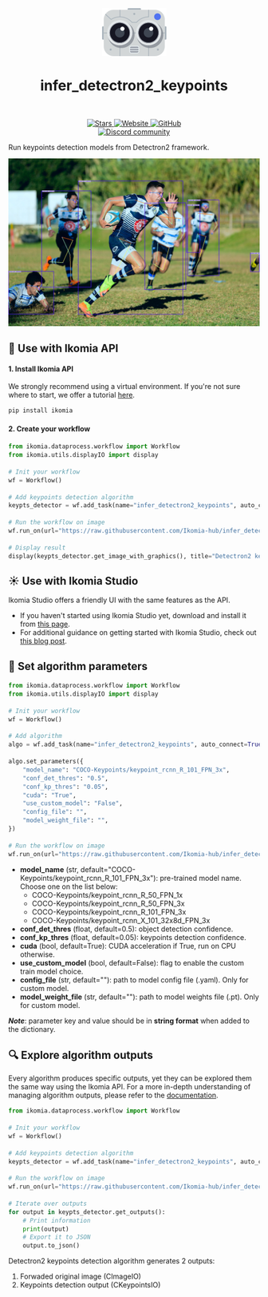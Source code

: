 <div align="center">
  <img src="https://raw.githubusercontent.com/Ikomia-hub/infer_detectron2_keypoints/main/icons/detectron2.png" alt="Algorithm icon">
  <h1 align="center">infer_detectron2_keypoints</h1>
</div>
<br />
<p align="center">
    <a href="https://github.com/Ikomia-hub/infer_detectron2_keypoints">
        <img alt="Stars" src="https://img.shields.io/github/stars/Ikomia-hub/infer_detectron2_keypoints">
    </a>
    <a href="https://app.ikomia.ai/hub/">
        <img alt="Website" src="https://img.shields.io/website/http/app.ikomia.ai/en.svg?down_color=red&down_message=offline&up_message=online">
    </a>
    <a href="https://github.com/Ikomia-hub/infer_detectron2_keypoints/blob/main/LICENSE.md">
        <img alt="GitHub" src="https://img.shields.io/github/license/Ikomia-hub/infer_detectron2_keypoints.svg?color=blue">
    </a>    
    <br>
    <a href="https://discord.com/invite/82Tnw9UGGc">
        <img alt="Discord community" src="https://img.shields.io/badge/Discord-white?style=social&logo=discord">
    </a> 
</p>

Run keypoints detection models from Detectron2 framework.

![Example image](https://raw.githubusercontent.com/Ikomia-hub/infer_detectron2_keypoints/main/images/rugby-result.jpg)

## :rocket: Use with Ikomia API

#### 1. Install Ikomia API

We strongly recommend using a virtual environment. If you're not sure where to start, we offer a tutorial [here](https://www.ikomia.ai/blog/a-step-by-step-guide-to-creating-virtual-environments-in-python).

```sh
pip install ikomia
```

#### 2. Create your workflow

```python
from ikomia.dataprocess.workflow import Workflow
from ikomia.utils.displayIO import display

# Init your workflow
wf = Workflow()

# Add keypoints detection algorithm
keypts_detector = wf.add_task(name="infer_detectron2_keypoints", auto_connect=True)

# Run the workflow on image
wf.run_on(url="https://raw.githubusercontent.com/Ikomia-hub/infer_detectron2_keypoints/main/images/rugby.jpg")

# Display result
display(keypts_detector.get_image_with_graphics(), title="Detectron2 keypoints")

```

## :sunny: Use with Ikomia Studio

Ikomia Studio offers a friendly UI with the same features as the API.
- If you haven't started using Ikomia Studio yet, download and install it from [this page](https://www.ikomia.ai/studio).
- For additional guidance on getting started with Ikomia Studio, check out [this blog post](https://www.ikomia.ai/blog/how-to-get-started-with-ikomia-studio).

## :pencil: Set algorithm parameters

```python
from ikomia.dataprocess.workflow import Workflow
from ikomia.utils.displayIO import display

# Init your workflow
wf = Workflow()

# Add algorithm
algo = wf.add_task(name="infer_detectron2_keypoints", auto_connect=True)

algo.set_parameters({
    "model_name": "COCO-Keypoints/keypoint_rcnn_R_101_FPN_3x",
    "conf_det_thres": "0.5",
    "conf_kp_thres": "0.05",
    "cuda": "True",
    "use_custom_model": "False",
    "config_file": "",
    "model_weight_file": "",
})

# Run the workflow on image
wf.run_on(url="https://raw.githubusercontent.com/Ikomia-hub/infer_detectron2_keypoints/main/images/rugby.jpg")
```

- **model_name** (str, default="COCO-Keypoints/keypoint_rcnn_R_101_FPN_3x"): pre-trained model name. Choose one on the list below:
    - COCO-Keypoints/keypoint_rcnn_R_50_FPN_1x
    - COCO-Keypoints/keypoint_rcnn_R_50_FPN_3x
    - COCO-Keypoints/keypoint_rcnn_R_101_FPN_3x
    - COCO-Keypoints/keypoint_rcnn_X_101_32x8d_FPN_3x
- **conf_det_thres** (float, default=0.5): object detection confidence.
- **conf_kp_thres** (float, default=0.05): keypoints detection confidence.
- **cuda** (bool, default=True): CUDA acceleration if True, run on CPU otherwise.
- **use_custom_model** (bool, default=False): flag to enable the custom train model choice.
- **config_file** (str, default=""): path to model config file (.yaml). Only for custom model.
- **model_weight_file** (str, default=""): path to model weights file (.pt). Only for custom model.

***Note***: parameter key and value should be in **string format** when added to the dictionary.

## :mag: Explore algorithm outputs

Every algorithm produces specific outputs, yet they can be explored them the same way using the Ikomia API. For a more in-depth understanding of managing algorithm outputs, please refer to the [documentation](https://ikomia-dev.github.io/python-api-documentation/advanced_guide/IO_management.html).

```python
from ikomia.dataprocess.workflow import Workflow

# Init your workflow
wf = Workflow()

# Add keypoints detection algorithm
keypts_detector = wf.add_task(name="infer_detectron2_keypoints", auto_connect=True)

# Run the workflow on image
wf.run_on(url="https://raw.githubusercontent.com/Ikomia-hub/infer_detectron2_keypoints/main/images/rugby.jpg")

# Iterate over outputs
for output in keypts_detector.get_outputs():
    # Print information
    print(output)
    # Export it to JSON
    output.to_json()
```

Detectron2 keypoints detection algorithm generates 2 outputs:

1. Forwaded original image (CImageIO)
2. Keypoints detection output (CKeypointsIO)